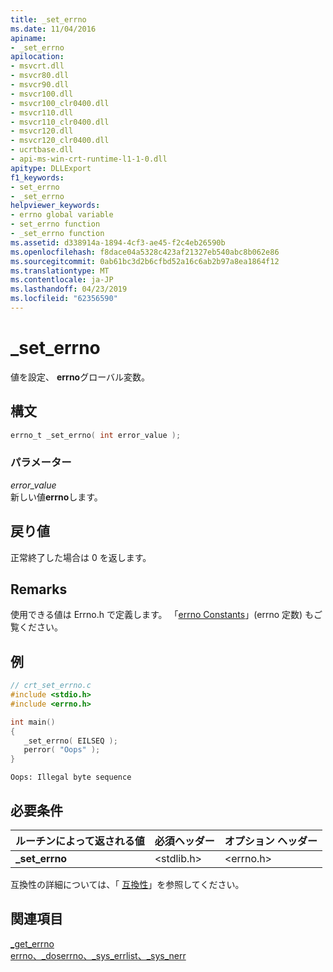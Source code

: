 ```yaml
---
title: _set_errno
ms.date: 11/04/2016
apiname:
- _set_errno
apilocation:
- msvcrt.dll
- msvcr80.dll
- msvcr90.dll
- msvcr100.dll
- msvcr100_clr0400.dll
- msvcr110.dll
- msvcr110_clr0400.dll
- msvcr120.dll
- msvcr120_clr0400.dll
- ucrtbase.dll
- api-ms-win-crt-runtime-l1-1-0.dll
apitype: DLLExport
f1_keywords:
- set_errno
- _set_errno
helpviewer_keywords:
- errno global variable
- set_errno function
- _set_errno function
ms.assetid: d338914a-1894-4cf3-ae45-f2c4eb26590b
ms.openlocfilehash: f8dace04a5328c423af21327eb540abc8b062e86
ms.sourcegitcommit: 0ab61bc3d2b6cfbd52a16c6ab2b97a8ea1864f12
ms.translationtype: MT
ms.contentlocale: ja-JP
ms.lasthandoff: 04/23/2019
ms.locfileid: "62356590"
---
```

# <a name="seterrno"></a>_set_errno

値を設定、 **errno**グローバル変数。

## <a name="syntax"></a>構文

```C
errno_t _set_errno( int error_value );
```

### <a name="parameters"></a>パラメーター

*error_value*<br/>
新しい値**errno**します。

## <a name="return-value"></a>戻り値

正常終了した場合は 0 を返します。

## <a name="remarks"></a>Remarks

使用できる値は Errno.h で定義します。 「[errno Constants](../../c-runtime-library/errno-constants.md)」(errno 定数) もご覧ください。

## <a name="example"></a>例

```C
// crt_set_errno.c
#include <stdio.h>
#include <errno.h>

int main()
{
   _set_errno( EILSEQ );
   perror( "Oops" );
}
```

```Output
Oops: Illegal byte sequence
```

## <a name="requirements"></a>必要条件

|ルーチンによって返される値|必須ヘッダー|オプション ヘッダー|
|-------------|---------------------|---------------------|
|**_set_errno**|\<stdlib.h>|\<errno.h>|

互換性の詳細については、「 [互換性](../../c-runtime-library/compatibility.md)」を参照してください。

## <a name="see-also"></a>関連項目

[_get_errno](get-errno.md)<br/>
[errno、_doserrno、_sys_errlist、_sys_nerr](../../c-runtime-library/errno-doserrno-sys-errlist-and-sys-nerr.md)<br/>
